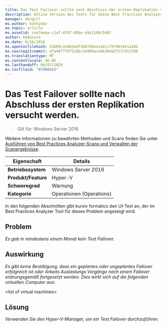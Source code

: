 ```yaml
---
title: Das Test Failover sollte nach Abschluss der ersten Replikation versucht werden.
description: Online Version des Texts für diese Best Practices Analyzer Regel.
manager: dongill
ms.author: kathydav
ms.topic: article
ms.assetid: cea7eeaa-c1a7-4f87-89be-d4e1208c546f
author: kbdazure
ms.date: 8/16/2016
ms.openlocfilehash: 52b69c2e483e8f3b07d64a1a4ccf579018e1a3db
ms.sourcegitcommit: dfa48f77b751dbc34409aced628eb2f17c912f08
ms.translationtype: MT
ms.contentlocale: de-DE
ms.lasthandoff: 08/07/2020
ms.locfileid: "87960543"
---
```

# <a name="test-failover-should-be-attempted-after-initial-replication-is-complete"></a>Das Test Failover sollte nach Abschluss der ersten Replikation versucht werden.

>Gilt für: Windows Server 2016

Weitere Informationen zu bewährten Methoden und Scans finden Sie unter [Ausführen von Best Practices Analyzer-Scans und Verwalten der Scanergebnisse](https://go.microsoft.com/fwlink/p/?LinkID=223177).

|Eigenschaft|Details|
|-|-|
|**Betriebssystem**|Windows Server 2016|
|**Produkt/Feature**|Hyper-V|
|**Schweregrad**|Warnung|
|**Kategorie**|Operationen (Operations)|

In den folgenden Abschnitten gibt kursiv formatics den UI-Text an, der im Best Practices Analyzer Tool für dieses Problem angezeigt wird.

## <a name="problem"></a>Problem
*Es gab in mindestens einem Monat kein Test Failover.*

## <a name="impact"></a>Auswirkung
*Es gibt keine Bestätigung, dass ein geplantes oder ungeplantes Failover erfolgreich ist oder Arbeits Auslastungs Vorgänge nach einem Failover ordnungsgemäß fortgesetzt werden. Dies wirkt sich auf die folgenden virtuellen Computer aus:*

\<list of virtual machines>

## <a name="resolution"></a>Lösung
*Verwenden Sie den Hyper-V-Manager, um ein Test Failover durchzuführen.*



